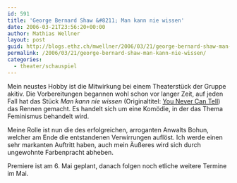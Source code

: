 ```yaml
---
id: 591
title: 'George Bernard Shaw &#8211; Man kann nie wissen'
date: 2006-03-21T23:56:20+00:00
author: Mathias Wellner
layout: post
guid: http://blogs.ethz.ch/mwellner/2006/03/21/george-bernard-shaw-man-kann-nie-wissen/
permalink: /2006/03/21/george-bernard-shaw-man-kann-nie-wissen/
categories:
  - theater/schauspiel
---
```

Mein neustes Hobby ist die Mitwirkung bei einem Theaterstück der Gruppe akitiv. Die Vorbereitungen begannen wohl schon vor langer Zeit, auf jeden Fall hat das Stück _Man kann nie wissen_ (Originaltitel: [You Never Can Tell](https://en.wikipedia.org/wiki/You_Never_Can_Tell)) das Rennen gemacht. Es handelt sich um eine Komödie, in der das Thema Feminismus behandelt wird. 

Meine Rolle ist nun die des erfolgreichen, arroganten Anwalts Bohun, welcher am Ende die entstandenen Verwirrungen auflöst. Ich werde einen sehr markanten Auftritt haben, auch mein Äußeres wird sich durch ungewohnte Farbenpracht abheben. 

Premiere ist am 6. Mai geplant, danach folgen noch etliche weitere Termine im Mai.